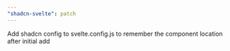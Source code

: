 ```yaml
---
"shadcn-svelte": patch
---
```


Add shadcn config to svelte.config.js to remember the component location after initial add
